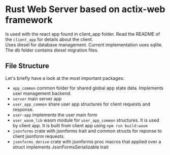 # Rust Web Server based on actix-web framework

Is used with the react app found in client_app folder. Read the README of the `client_app` for details about the client.  
Uses diesel for database management. Current implementation uses sqlite. The db folder contains diesel migration files.

## File Structure

Let's briefly have a look at the most important packages:

- `app_common` common folder for shared global app state data. Implements user management backend.
- `server` main server app
- `user_app_common` share user app structures for client requests and response.
- `user-app` implements the user main form
- `user_wasm_lib` wasm module for `user_app_common` structures. It is used by client app. It is built from client app using `npm run build:wasm`
- `jsonforms` crate with jsonforms trait and common structs for reponse to client jsonform requests.
- `jsonforms_derive` crate with jsonforms proc macros that applied over a struct implements JsonFormsSerializable trait
